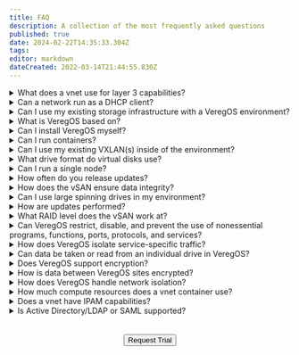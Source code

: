 ```yaml
---
title: FAQ
description: A collection of the most frequently asked questions
published: true
date: 2024-02-22T14:35:33.304Z
tags: 
editor: markdown
dateCreated: 2022-03-14T21:44:55.830Z
---
```


<details>

<summary>What does a vnet use for layer 3 capabilities?</summary>
  
At its base, a network is built off of the linux [nftables](https://wiki.nftables.org/wiki-nftables/index.php/Main_Page) kernel module.

</details>
<details>

<summary>Can a network run as a DHCP client?</summary>
  
An externally facing network has the ability to become a DHCP client, an internal network does not. It can however be a router with a static IP and serve a different DHCP server address to virtual machines attached to it.  

</details>
<details>  

<summary>Can I use my existing storage infrastructure with a VeregOS environment?</summary>
  
Guest workloads can be connected to external storage, but VeregOS cannot leverage 3rd party storage architectures.

</details>
<details>
  
<summary>What is VeregOS based on?</summary>

VeregOS is a custom linux distro.

</details>
<details>
  
<summary>Can I install VeregOS myself?</summary>

Yes, follow the installation instructions [here](/public/implementation/3-2).

</details>
<details>
  
<summary>Can I run containers?</summary>

Containers cannot be run natively in VeregOS. However running containers can be achieved by creating a virtual machine and running your specific containerization platform inside of the vm.

</details>
<details>
  
<summary>Can I use my existing VXLAN(s) inside of the environment?</summary>

VXLAN capabilities within VeregOS do not extend outside of the environment. They are created specifically to control high availability of any network that exists inside of VeregOS.

</details>
<details>
  
<summary>What drive format do virtual disks use?</summary>

Virtual disks use the **.raw** format since it is the most universal drive format.

</details>
<details>

<summary>Can I run a single node?</summary>

A miniumum of two nodes are required to maintain high availability.
  
</details>
<details>
  
<summary>How often do you release updates?</summary>
  
Bug fixes, hotfixes, security updates are released on an un-fixed schedule as needed.  Platform updates with additional features are released quarterly.

</details>
<details>
  
<summary>How does the vSAN ensure data integrity?</summary>
  
The vSAN stores a SHA1 hash of every block of data that is written to it. When that data is read, it is re-hashed and validated for integrity. This technique protects against silent corruption and bit rot. In the event of finding a bad block of data, our algorithm will check for redundant copies locally within the environment. If that block of data cannot be found, DR/Backup sites will be checked in real time, and the data block will be retrieved and repaired seamlessly without user interaction with no down time.

</details>
<details>
  
<summary>Can I use large spinning drives in my environment?</summary>
  
Yes, VeregOS does not have a size limitation on drives. It is important to note that through extensive research and testing that drives larger than 8TB in size are not recommended. Typically the rebuild time in larger drives can take an extended period of time leaving the possibility for a single point of failure. Spinning disks aren't recommended for production (hot) data and are typically used for archive/backup environments or (cold) data.

</details>
<details>

<summary>How are updates performed?</summary>
  
Updates can be run in two forms, either a rolling update or a full environment reboot. 
  - #### Rolling Update
	A rolling update gracefully puts each node into maintenance mode applying the update to one node at a time. During maintenance mode all guest workloads are gracefully moved to another running node within the same cluster using a stateful start/stop method providing minimal interruption. Once the physical node is rebooted it will automatically leave maintenance mode and return the workloads to their original physical node.
  - #### Environment Reboot 
	An environment reboot requires all running workloads to be shutdown and the physical nodes to be rebooted all at once. While this method is faster it does require downtime for all running workloads.

</details>  
<details>
  
<summary>What RAID level does the vSAN work at?</summary>
  
The VeregOS vSAN works as a Redundant Array of Independant Nodes (RAIN). This is accomplished by striping the data across all drives in a tier of storage while concurrently writing the data set to its mirror on another node participating in the same tier of storage thereby guaranteeing data integrity.
  
</details>
<details>
  
<summary>Can VeregOS restrict, disable, and prevent the use of nonessential programs, functions, ports, protocols, and services?</summary>
  
VeregOS will not control anything within the guest. Port management of traffic, protocols, and services can be managed via the VeregOS firewall. 

</details>
<details>
  
<summary>How does VeregOS isolate service-specific traffic?</summary>
  
Creating different internal networks inside the VeregOS platform allows for the delivery of multiple manageable networks that are all completely isolated from one another.
  
</details>
<details>
  
<summary>Can data be taken or read from an individual drive in VeregOS?</summary>
  
No, all data is cryptohashed and cryptoverified on every disk VeregOS is installed on.

</details>  
<details>  
  
<summary>Does VeregOS support encryption?</summary>
  
Data at rest (DARE) is AES 256bit encrypted **if** encryption is turned on at the time of install.

</details>
<details>

<summary>How is data between VeregOS sites encrypted?</summary>

SSL encryption, and AES 256 for synchronization.

</details>
<details>
  
<summary>How does VeregOS handle network isolation?</summary>

VxLAN and containerized networks. VxLANs give you the ability to segregate networks with the same IP address scheme.

</details>
<details>
  
<summary>How much compute resources does a vnet container use?</summary>

The containers are designed to only have network functions running. The resources used to run them are extremely minimal.
  
</details>
<details>
  
<summary>Does a vnet have IPAM capabilities?</summary>

Only if the vnet is the router and/or dhcp server for the network.
  
</details>
<details>
  
<summary>Is Active Directory/LDAP or SAML supported?</summary>

No, to view a list of supported auth sources please see the [auth sources](/public/auth) wiki page.
  
</details>
<br>
<br>
<div style="text-align:center; margin-bottom:5px">
  <a href="https://www.verge.io/test-drive#Demo-Section"><button class="button-cta">Request Trial</button></a>
</div>
